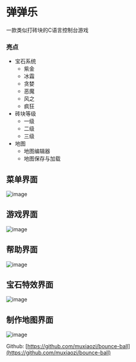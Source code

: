 # 弹弹乐

一款类似打砖块的C语言控制台游戏

### 亮点
* 宝石系统
  * 紫金
  * 冰霜
  * 贪婪
  * 恶魔
  * 风之
  * 疯狂
* 砖块等级
  * 一级
  * 二级
  * 三级
* 地图
  * 地图编辑器
  * 地图保存与加载

## 菜单界面

![image](https://user-images.githubusercontent.com/87458342/128999413-43189586-b323-4f5e-87de-adb5acb7504e.png)

## 游戏界面

![image](https://user-images.githubusercontent.com/87458342/128999449-11bbebf2-b03d-4ce8-8da6-efc77005563d.png)

## 帮助界面

![image](https://user-images.githubusercontent.com/87458342/128999493-5e9a0471-ed63-4bda-928f-b8ed723d8690.png)

## 宝石特效界面

![image](https://user-images.githubusercontent.com/87458342/128999519-7cb6430c-b211-43c1-b9e3-bc33c983eef3.png)

## 制作地图界面

![image](https://user-images.githubusercontent.com/87458342/128999553-d94e13cf-ce1d-439b-8d9d-f85cadaedf9d.png)

Github: [https://github.com/muxiaozi/bounce-ball](https://github.com/muxiaozi/bounce-ball)
